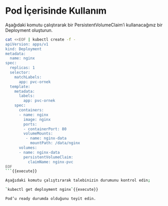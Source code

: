 # Pod İçerisinde Kullanım

Aşağıdaki komutu çalıştırarak bir PersistentVolumeClaim’i kullanacağınız bir Deployment oluşturun.

```bash
cat <<EOF | kubectl create -f -
apiVersion: apps/v1
kind: Deployment
metadata:
  name: nginx
spec:
  replicas: 1
  selector:
    matchLabels:
      app: pvc-ornek
  template:
    metadata:
      labels:
        app: pvc-ornek
    spec:
      containers:
      - name: nginx
        image: nginx
        ports:
        - containerPort: 80
        volumeMounts:
         - name: nginx-data
           mountPath: /data/nginx
      volumes:
      - name: nginx-data
        persistentVolumeClaim:
          claimName: nginx-pvc
EOF
```{{execute}}

Aşağıdaki komutu çalıştırarak talebinizin durumunu kontrol edin;

`kubectl get deployment nginx`{{execute}}

Pod’u ready durumda olduğunu teyit edin.
